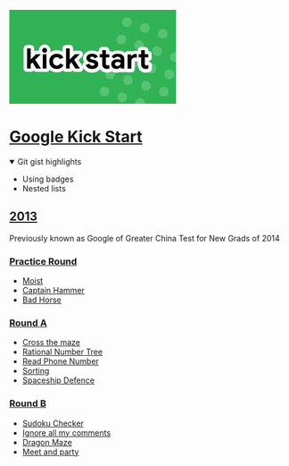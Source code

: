 ![kick start](logo.jfif)

# [Google Kick Start](https://codingcompetitions.withgoogle.com/kickstart)

<details open>
    <summary>Git gist highlights</summary>
    <ul>
        <li>Using badges</li>
        <li>Nested lists</li>
    </ul>
</details>

## [2013](2013)

Previously known as Google of Greater China Test for New Grads of 2014

### [Practice Round](2013/Practice%20Round%202013)

- [Moist](2013/Practice%20Round%202013/Moist)
- [Captain Hammer](2013/Practice%20Round%202013/Captain%20Hammer)
- [Bad Horse](2013/Practice%20Round%202013/Bad%20Horse)

### [Round A](2013/Round%20A%202013)

- [Cross the maze](2013/Round%20A%202013/Cross%20the%20maze)
- [Rational Number Tree](2013/Round%20A%202013/Rational%20Number%20Tree)
- [Read Phone Number](2013/Round%20A%202013/Read%20Phone%20Number)
- [Sorting](2013/Round%20A%202013/Sorting)
- [Spaceship Defence](2013/Round%20A%202013/Spaceship%20Defence)

### [Round B](2013/Round%20B%202013)

- [Sudoku Checker](2013/Round%20B%202013/Sudoku%20Checker)
- [Ignore all my comments](2013/Round%20B%202013/Ignore%20all%20my%20comments)
- [Dragon Maze](2013/Round%20B%202013/Dragon%20Maze)
- [Meet and party](2013/Round%20B%202013/Meet%20and%20party)
